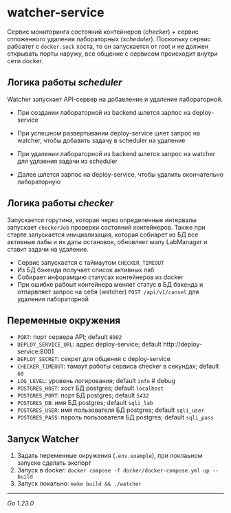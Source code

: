 # watcher-service
Сервис мониторинга состояний контейнеров (_checker_) + сервис отложенного удаления лабораторных (_scheduler_).
Поскольку сервис рабоатет с `docker.sock` хоста, то он запускается от root и не должен открывать порты наружу, все общение с сервисом происходит внутри сети docker.


## Логика работы _scheduler_ 
Watcher запускает API-сервер на добавление и удаление лабораторной.

- При создании лабораторной из backend шлется зарпос на deploy-service
- При успешном развертывании deploy-service шлет запрос на watcher, чтобы добавить задачу в scheduler на удаление


- При удалении лабораторной из backend шлется запрос на watcher для удлаения задачи из scheduler
- Далее шлется зарпос на deploy-service, чтобы удалить окончательно лабораторную


## Логика работы _checker_
Запускается горутина, которая через определенные интервалы запускает `checkerJob` проверки состояний контейнеров.
Также при старте запускается инициализация, которая собиарет из БД все активные лабы и их даты остановок, обновляет 
мапу LabManager и ставит задачи на удаление.
- Сервис запускается с таймаутом `CHECKER_TIMEOUT`
- Из БД бэкенда получает список активных лаб
- Собирает инфорамцию  статусах контейнеров из docker 
- При ошибке рабоыт контейнера меняет статус в БД бэкенда и отпарвляет запрос на себя (watcher) `POST /api/v1/cansel` для удаления лабораторной


## Переменные окружения
- `PORT`: порт сервера API; default `8002`
- `DEPLOY_SERVICE_URL`: адрес deploy-service; default http://deploy-service:8001
- `DEPLOY_SECRET`: секрет для общения с deploy-service
- `CHECKER_TIMEOUT`: тамаут работы сервиса checker в секундах; default `60`
- `LOG_LEVEL`: уровень логирования; default `info` # debug
- `POSTGRES_HOST`: хост БД postgres; default `localhost`
- `POSTGRES_PORT`: порт БД postgres; default `5432`
- `POSTGRES_DB`: имя БД postgres; default `sqli_lab`
- `POSTGRES_USER`: имя пользователя БД postgres; default `sqli_user`
- `POSTGRES_PASS`: пароль пользователя БД postgres; default `sqli_pass`


## Запуск Watcher 
1. Задать переменные окружения (`.env.example`), при локлаьном запуске сделать экспорт
2. Запуск в docker: `docker compose -f docker/docker-compose.yml up --build`
3. Запуск локально: `make build && ./watcher`

---
_Go 1.23.0_